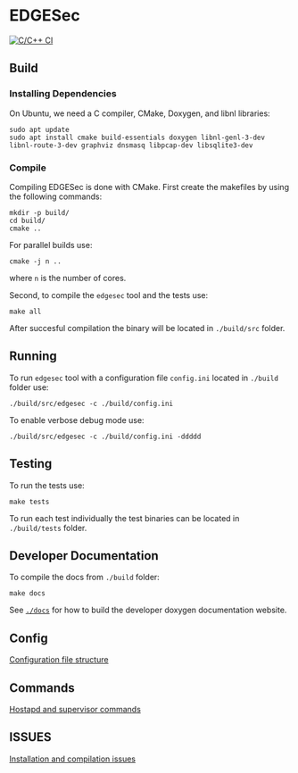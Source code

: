 # EDGESec
[![C/C++ CI](https://github.com/nqminds/EDGESec/workflows/C/C++%20CI/badge.svg?branch=main)](https://github.com/nqminds/EDGESec/actions?query=workflow%3A%22Github+Pages%22)

## Build
### Installing Dependencies

On Ubuntu, we need a C compiler, CMake, Doxygen, and libnl libraries:

```console
sudo apt update
sudo apt install cmake build-essentials doxygen libnl-genl-3-dev libnl-route-3-dev graphviz dnsmasq libpcap-dev libsqlite3-dev
```

### Compile
Compiling EDGESec is done with CMake. First create the makefiles by using the following commands:
```console
mkdir -p build/
cd build/
cmake ..
```
For parallel builds use:
```console
cmake -j n ..
```
where ```n``` is the number of cores.

Second, to compile the ```edgesec``` tool and the tests use:
```console
make all
```

After succesful compilation the binary will be located in ```./build/src``` folder. 

## Running

To run ```edgesec``` tool with a configuration file ```config.ini``` located in ```./build``` folder use:
```console
./build/src/edgesec -c ./build/config.ini
```

To enable verbose debug mode use:
```console
./build/src/edgesec -c ./build/config.ini -ddddd
```

## Testing
To run the tests use:
```console
make tests
```

To run each test individually the test binaries can be located in ```./build/tests``` folder.

## Developer Documentation

To compile the docs from ```./build``` folder:
```console
make docs
```

See [`./docs`](./docs) for how to build the developer doxygen documentation website.

## Config
[Configuration file structure](./docs/CONFIG.md)

## Commands
[Hostapd and supervisor commands](./docs/COMMANDS.md)

## ISSUES
[Installation and compilation issues](./docs/ISSUES.md)
